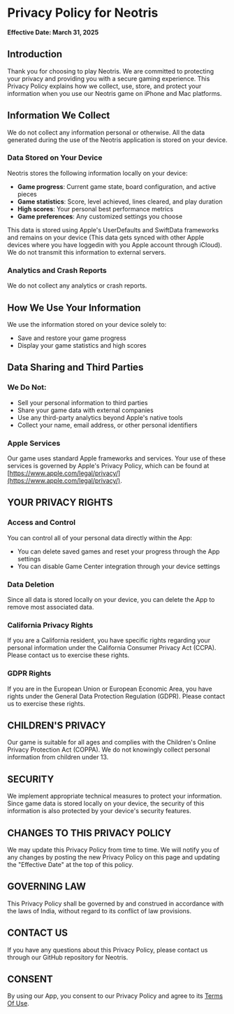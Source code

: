 # Privacy Policy for Neotris

**Effective Date: March 31, 2025**

## Introduction

Thank you for choosing to play Neotris. We are committed to protecting your privacy and providing you with a secure gaming experience. This Privacy Policy explains how we collect, use, store, and protect your information when you use our Neotris game on iPhone and Mac platforms.

## Information We Collect

We do not collect any information personal or otherwise. All the data generated during the use of the Neotris application is stored on your device.

### Data Stored on Your Device

Neotris stores the following information locally on your device:

- **Game progress**: Current game state, board configuration, and active pieces
- **Game statistics**: Score, level achieved, lines cleared, and play duration
- **High scores**: Your personal best performance metrics
- **Game preferences**: Any customized settings you choose

This data is stored using Apple's UserDefaults and SwiftData frameworks and remains on your device (This data gets synced with other Apple devices where you have loggedin with you Apple account through iCloud). We do not transmit this information to external servers.

### Analytics and Crash Reports

We do not collect any analytics or crash reports.

## How We Use Your Information

We use the information stored on your device solely to:

- Save and restore your game progress
- Display your game statistics and high scores

## Data Sharing and Third Parties

### We Do Not:
- Sell your personal information to third parties
- Share your game data with external companies
- Use any third-party analytics beyond Apple's native tools
- Collect your name, email address, or other personal identifiers

### Apple Services
Our game uses standard Apple frameworks and services. Your use of these services is governed by Apple's Privacy Policy, which can be found at [https://www.apple.com/legal/privacy/](https://www.apple.com/legal/privacy/).


## YOUR PRIVACY RIGHTS

### Access and Control

You can control all of your personal data directly within the App:

- You can delete saved games and reset your progress through the App settings
- You can disable Game Center integration through your device settings

### Data Deletion

Since all data is stored locally on your device, you can delete the App to remove most associated data.

### California Privacy Rights

If you are a California resident, you have specific rights regarding your personal information under the California Consumer Privacy Act (CCPA). Please contact us to exercise these rights.

### GDPR Rights

If you are in the European Union or European Economic Area, you have rights under the General Data Protection Regulation (GDPR). Please contact us to exercise these rights.

## CHILDREN'S PRIVACY

Our game is suitable for all ages and complies with the Children's Online Privacy Protection Act (COPPA). We do not knowingly collect personal information from children under 13.


## SECURITY

We implement appropriate technical measures to protect your information. Since game data is stored locally on your device, the security of this information is also protected by your device's security features.


## CHANGES TO THIS PRIVACY POLICY

We may update this Privacy Policy from time to time. We will notify you of any changes by posting the new Privacy Policy on this page and updating the "Effective Date" at the top of this policy.


## GOVERNING LAW

This Privacy Policy shall be governed by and construed in accordance with the laws of India, without regard to its conflict of law provisions.


## CONTACT US

If you have any questions about this Privacy Policy, please contact us through our GitHub repository for Neotris.

## CONSENT

By using our App, you consent to our Privacy Policy and agree to its [Terms Of Use](https://github.com/rishi-singh26/Neotris/blob/main/Assets/TermsOfUse.md).
